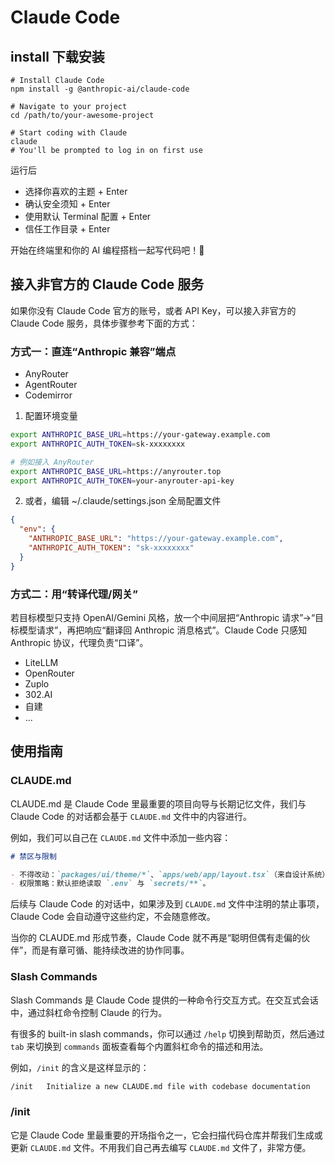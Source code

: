 # Claude Code

## install 下载安装

```shell
# Install Claude Code
npm install -g @anthropic-ai/claude-code

# Navigate to your project
cd /path/to/your-awesome-project

# Start coding with Claude
claude
# You'll be prompted to log in on first use
```

运行后

- 选择你喜欢的主题 + Enter
- 确认安全须知 + Enter
- 使用默认 Terminal 配置 + Enter
- 信任工作目录 + Enter

开始在终端里和你的 AI 编程搭档一起写代码吧！🚀

## 接入非官方的 Claude Code 服务

如果你没有 Claude Code 官方的账号，或者 API Key，可以接入非官方的 Claude Code 服务，具体步骤参考下面的方式：

### 方式一：直连“Anthropic 兼容”端点

- AnyRouter
- AgentRouter
- Codemirror

1. 配置环境变量

```bash
export ANTHROPIC_BASE_URL=https://your-gateway.example.com
export ANTHROPIC_AUTH_TOKEN=sk-xxxxxxxx

# 例如接入 AnyRouter
export ANTHROPIC_BASE_URL=https://anyrouter.top
export ANTHROPIC_AUTH_TOKEN=your-anyrouter-api-key
```

2. 或者，编辑 ~/.claude/settings.json 全局配置文件

```json
{
  "env": {
    "ANTHROPIC_BASE_URL": "https://your-gateway.example.com",
    "ANTHROPIC_AUTH_TOKEN": "sk-xxxxxxxx"
  }
}
```

### 方式二：用“转译代理/网关”

若目标模型只支持 OpenAI/Gemini 风格，放一个中间层把“Anthropic 请求”->“目标模型请求”，再把响应“翻译回 Anthropic 消息格式”。Claude Code 只感知 Anthropic 协议，代理负责“口译”。

- LiteLLM
- OpenRouter
- Zuplo
- 302.AI
- 自建
- ...

## 使用指南

### CLAUDE.md

CLAUDE.md 是 Claude Code 里最重要的项目向导与长期记忆文件，我们与 Claude Code 的对话都会基于 `CLAUDE.md` 文件中的内容进行。

例如，我们可以自己在 `CLAUDE.md` 文件中添加一些内容：

```markdown
# 禁区与限制

- 不得改动：`packages/ui/theme/*`、`apps/web/app/layout.tsx`（来自设计系统）。
- 权限策略：默认拒绝读取 `.env` 与 `secrets/**`。
```

后续与 Claude Code 的对话中，如果涉及到 `CLAUDE.md` 文件中注明的禁止事项，Claude Code 会自动遵守这些约定，不会随意修改。

当你的 CLAUDE.md 形成节奏，Claude Code 就不再是“聪明但偶有走偏的伙伴”，而是有章可循、能持续改进的协作同事。

### Slash Commands

Slash Commands 是 Claude Code 提供的一种命令行交互方式。在交互式会话中，通过斜杠命令控制 Claude 的行为。

有很多的 built-in slash commands，你可以通过 `/help` 切换到帮助页，然后通过 `tab` 来切换到 `commands` 面板查看每个内置斜杠命令的描述和用法。

例如，`/init` 的含义是这样显示的：

```bash
/init   Initialize a new CLAUDE.md file with codebase documentation
```

### /init

它是 Claude Code 里最重要的开场指令之一，它会扫描代码仓库并帮我们生成或更新 `CLAUDE.md` 文件。不用我们自己再去编写 `CLAUDE.md` 文件了，非常方便。
